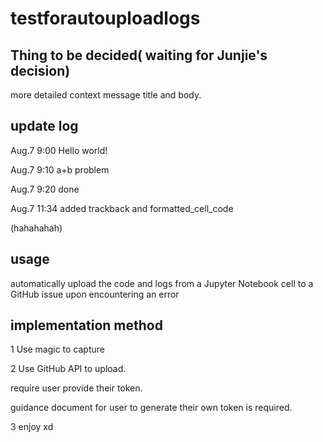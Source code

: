 # testforautouploadlogs

## Thing to be decided( waiting for Junjie's decision)

more detailed context message title and body.

## update log

Aug.7 9:00 Hello world! 

Aug.7 9:10 a+b problem

Aug.7 9:20 done

Aug.7 11:34 added trackback and formatted_cell_code

(hahahahah)

## usage

automatically upload the code and logs from a Jupyter Notebook cell to a GitHub issue upon encountering an error

## implementation method

1 Use magic to capture

2 Use GitHub API to upload.

require user provide their token.

guidance document for user to generate their own token is required.

3 enjoy xd
